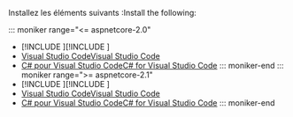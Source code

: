 <span data-ttu-id="0a85e-101">Installez les éléments suivants :</span><span class="sxs-lookup"><span data-stu-id="0a85e-101">Install the following:</span></span>

::: moniker range="<= aspnetcore-2.0"
* <span data-ttu-id="0a85e-102">[!INCLUDE [](~/includes/net-core-sdk-download-link.md) [](~/includes/net-core-sdk-download-link.md)]</span><span class="sxs-lookup"><span data-stu-id="0a85e-102">[!INCLUDE [](~/includes/net-core-sdk-download-link.md) [](~/includes/net-core-sdk-download-link.md)]</span></span>
* [<span data-ttu-id="0a85e-103">Visual Studio Code</span><span class="sxs-lookup"><span data-stu-id="0a85e-103">Visual Studio Code</span></span>](https://code.visualstudio.com/download)
* [<span data-ttu-id="0a85e-104">C# pour Visual Studio Code</span><span class="sxs-lookup"><span data-stu-id="0a85e-104">C# for Visual Studio Code</span></span>](https://marketplace.visualstudio.com/items?itemName=ms-vscode.csharp)
::: moniker-end
::: moniker range=">= aspnetcore-2.1"
* <span data-ttu-id="0a85e-105">[!INCLUDE [](~/includes/2.1-SDK.md) [](~/includes/2.1-SDK.md)]</span><span class="sxs-lookup"><span data-stu-id="0a85e-105">[!INCLUDE [](~/includes/2.1-SDK.md) [](~/includes/2.1-SDK.md)]</span></span>
* [<span data-ttu-id="0a85e-106">Visual Studio Code</span><span class="sxs-lookup"><span data-stu-id="0a85e-106">Visual Studio Code</span></span>](https://code.visualstudio.com/download)
* [<span data-ttu-id="0a85e-107">C# pour Visual Studio Code</span><span class="sxs-lookup"><span data-stu-id="0a85e-107">C# for Visual Studio Code</span></span>](https://marketplace.visualstudio.com/items?itemName=ms-vscode.csharp)
::: moniker-end